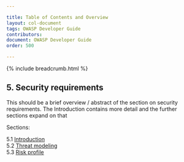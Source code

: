 ```yaml
---

title: Table of Contents and Overview
layout: col-document
tags: OWASP Developer Guide
contributors:
document: OWASP Developer Guide
order: 500

---
```


{% include breadcrumb.html %}

## 5. Security requirements

This should be a brief overview / abstract of the section on security requirements.
The Introduction contains more detail and the further sections expand on that

Sections:

5.1 [Introduction](01-security-requirements.md)  
5.2 [Threat modeling](02-threat-modeling.md)  
5.3 [Risk profile](03-risk-profile.md)  
